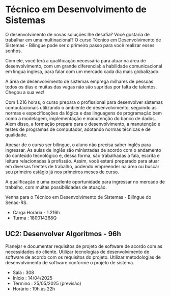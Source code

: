 # Técnico em Desenvolvimento de Sistemas

O desenvolvimento de novas soluções lhe desafia? Você gostaria de trabalhar em uma multinacional? O curso Técnico em Desenvolvimento de Sistemas - Bilíngue pode ser o primeiro passo para você realizar esses sonhos.

Com ele, você terá a qualificação necessária para atuar na área de desenvolvimento, com um grande diferencial: a habilidade comunicacional em língua inglesa, para falar com um mercado cada dia mais globalizado.

A área de desenvolvimento de sistemas emprega milhares de pessoas todos os dias e muitas das vagas não são supridas por falta de talentos. Chegou a sua vez!

Com 1.216 horas, o curso prepara o profissional para desenvolver sistemas computacionais utilizando o ambiente de desenvolvimento, seguindo as normas e especificações da lógica e das linguagens de programação bem como a modelagem, implementação e manutenção do banco de dados. Além disso, a formação prepara para o desenvolvimento, a manutenção e testes de programas de computador, adotando normas técnicas e de qualidade.

Apesar de o curso ser bilíngue, o aluno não precisa saber inglês para ingressar. As aulas de inglês são ministradas de acordo com o andamento do conteúdo tecnológico e, dessa forma, são trabalhadas a fala, escrita e leitura relacionadas à profissão. Assim, você estará preparado para atuar em diversas frentes de trabalho, podendo empreender na área ou buscar seu primeiro estágio já nos primeiros meses de curso.

A qualificação é uma excelente oportunidade para ingressar no mercado de trabalho, com muitas possibilidades de atuação.

Venha para o Técnico em Desenvolvimento de Sistemas - Bilíngue do Senac-RS.

- Carga Horária - 1.216h
- Turma : 180014268Q

## UC2: Desenvolver Algoritmos - 96h

Planejar  e  documentar  requisitos  de  projeto  de  software  de  acordo  com  as  necessidades  do cliente.
Utilizar tecnologias de desenvolvimento de software de acordo com os requisitos do projeto.
Utilizar metodologias de desenvolvimento de software conforme o projeto de sistema.

- Sala : 308
- Início : 14/04/2025
- Término : 25/05/2025 (previsão)
- Horário : 19h às 22h

